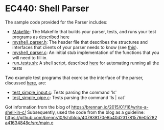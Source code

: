 # EC440: Shell Parser

The sample code provided for the Parser includes:

- [Makefile](Makefile): The Makefile that builds your parser, tests, and runs your test programs as described [here](https://openosorg.github.io/openos/textbook/intro/tools-make.html#a-simple-example)
- [myshell_parser.h](myshell_parser.h): The header file that describes the structures and interfaces that clients of your parser needs to know (see [this](https://openosorg.github.io/openos/textbook/intro/tools-testing.html#testing)).
- [myshell_parser.c](myshell_parser.c): An initial stub implementation of the functions that you will need to fill in.
- [run_tests.sh](run_tests.sh): A shell script, described [here](https://openosorg.github.io/openos/textbook/intro/tools-shell.html#shell) for automating running all the tests

Two example test programs that exercise the interface of the parser, discussed [here](https://openosorg.github.io/openos/textbook/intro/tools-testing.html#testing), are:

- [test_simple_input.c](test_simple_input.c): Tests parsing the command 'ls'
- [test_simple_pipe.c](test_simple_pipe.c): Tests parsing the command 'ls | cat`

Got information from the blog of https://brennan.io/2015/01/16/write-a-shell-in-c/
Subsequently, used the code from the blog as a guideline: https://github.com/brenns10/lsh/blob/407938170e8b40d231781576e05282a41634848c/src/main.c
